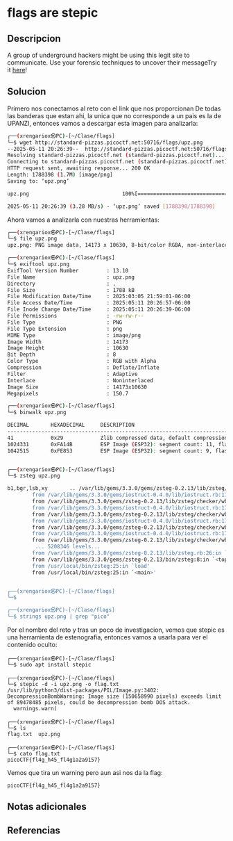 # flags are stepic

## Descripcion
A group of underground hackers might be using this legit site to communicate. Use your forensic techniques to uncover their messageTry it [here](http://standard-pizzas.picoctf.net:50716/)!
## Solucion
Primero nos conectamos al reto con el link que nos proporcionan
De todas las banderas que estan ahi, la unica que no corresponde a un pais es la de UPANZI, entonces vamos a descargar esta imagen para analizarla:
```sh
┌──(xrengariox㉿PC)-[~/Clase/flags]
└─$ wget http://standard-pizzas.picoctf.net:50716/flags/upz.png                     
--2025-05-11 20:26:39--  http://standard-pizzas.picoctf.net:50716/flags/upz.png
Resolving standard-pizzas.picoctf.net (standard-pizzas.picoctf.net)... 3.22.195.189
Connecting to standard-pizzas.picoctf.net (standard-pizzas.picoctf.net)|3.22.195.189|:50716... connected.
HTTP request sent, awaiting response... 200 OK
Length: 1788398 (1.7M) [image/png]
Saving to: ‘upz.png’

upz.png                              100%[===================================================================>]   1.71M  3.28MB/s    in 0.5s    

2025-05-11 20:26:39 (3.28 MB/s) - ‘upz.png’ saved [1788398/1788398]
```

Ahora vamos a analizarla con nuestras herramientas:
```sh
┌──(xrengariox㉿PC)-[~/Clase/flags]
└─$ file upz.png 
upz.png: PNG image data, 14173 x 10630, 8-bit/color RGBA, non-interlaced

┌──(xrengariox㉿PC)-[~/Clase/flags]
└─$ exiftool upz.png               
ExifTool Version Number         : 13.10
File Name                       : upz.png
Directory                       : .
File Size                       : 1788 kB
File Modification Date/Time     : 2025:03:05 21:59:01-06:00
File Access Date/Time           : 2025:05:11 20:26:57-06:00
File Inode Change Date/Time     : 2025:05:11 20:26:39-06:00
File Permissions                : -rw-rw-r--
File Type                       : PNG
File Type Extension             : png
MIME Type                       : image/png
Image Width                     : 14173
Image Height                    : 10630
Bit Depth                       : 8
Color Type                      : RGB with Alpha
Compression                     : Deflate/Inflate
Filter                          : Adaptive
Interlace                       : Noninterlaced
Image Size                      : 14173x10630
Megapixels                      : 150.7

┌──(xrengariox㉿PC)-[~/Clase/flags]
└─$ binwalk upz.png      

DECIMAL       HEXADECIMAL     DESCRIPTION
--------------------------------------------------------------------------------
41            0x29            Zlib compressed data, default compression
1024331       0xFA14B         ESP Image (ESP32): segment count: 11, flash mode: SLOW_READ, flash speed: 40MHz, flash size: 1MB, entry address: 0x0, hash: none
1042515       0xFE853         ESP Image (ESP32): segment count: 9, flash mode: QUIO, flash speed: 40MHz, flash size: 1MB, entry address: 0x0, hash: none


┌──(xrengariox㉿PC)-[~/Clase/flags]
└─$ zsteg upz.png              

b1,bgr,lsb,xy       .. /var/lib/gems/3.3.0/gems/zsteg-0.2.13/lib/zsteg/checker/wbstego.rb:41:in `to_s': stack level too deep (SystemStackError)
        from /var/lib/gems/3.3.0/gems/iostruct-0.4.0/lib/iostruct.rb:175:in `inspect'
        from /var/lib/gems/3.3.0/gems/zsteg-0.2.13/lib/zsteg/checker/wbstego.rb:41:in `to_s'
        from /var/lib/gems/3.3.0/gems/iostruct-0.4.0/lib/iostruct.rb:175:in `inspect'
        from /var/lib/gems/3.3.0/gems/zsteg-0.2.13/lib/zsteg/checker/wbstego.rb:41:in `to_s'
        from /var/lib/gems/3.3.0/gems/iostruct-0.4.0/lib/iostruct.rb:175:in `inspect'
        from /var/lib/gems/3.3.0/gems/zsteg-0.2.13/lib/zsteg/checker/wbstego.rb:41:in `to_s'
        from /var/lib/gems/3.3.0/gems/iostruct-0.4.0/lib/iostruct.rb:175:in `inspect'
        from /var/lib/gems/3.3.0/gems/zsteg-0.2.13/lib/zsteg/checker/wbstego.rb:41:in `to_s'
         ... 5208346 levels...
        from /var/lib/gems/3.3.0/gems/zsteg-0.2.13/lib/zsteg.rb:26:in `run'
        from /var/lib/gems/3.3.0/gems/zsteg-0.2.13/bin/zsteg:8:in `<top (required)>'
        from /usr/local/bin/zsteg:25:in `load'
        from /usr/local/bin/zsteg:25:in `<main>'


┌──(xrengariox㉿PC)-[~/Clase/flags]
└─$ 

┌──(xrengariox㉿PC)-[~/Clase/flags]
└─$ strings upz.png | grep "pico"

```

Por el nombre del reto y tras un poco de investigacion, vemos que stepic es una herramienta de estenografia, entonces vamos a usarla para ver el contenido oculto:
```
┌──(xrengariox㉿PC)-[~/Clase/flags]
└─$ sudo apt install stepic   

┌──(xrengariox㉿PC)-[~/Clase/flags]
└─$ stepic -d -i upz.png -o flag.txt
/usr/lib/python3/dist-packages/PIL/Image.py:3402: DecompressionBombWarning: Image size (150658990 pixels) exceeds limit of 89478485 pixels, could be decompression bomb DOS attack.
  warnings.warn(

┌──(xrengariox㉿PC)-[~/Clase/flags]
└─$ ls
flag.txt  upz.png

┌──(xrengariox㉿PC)-[~/Clase/flags]
└─$ cato flag.txt       
picoCTF{fl4g_h45_fl4g1a2a9157} 
```

Vemos que tira un warning pero aun asi nos da la flag: 
```flag
picoCTF{fl4g_h45_fl4g1a2a9157}
```
## Notas adicionales

## Referencias
